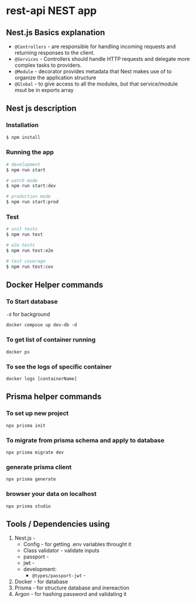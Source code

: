 # rest-api NEST app
## Nest.js Basics explanation
- `@Controllers` - are responsible for handling incoming requests and returning responses to the client.
- `@Services` - Controllers should handle HTTP requests and delegate more complex tasks to providers.
- `@Module` - decorator provides metadata that Nest makes use of to organize the application structure
- `@Global` - to give access to all the modules, but that service/module msut be in exports array
## Nest js description
### Installation
```bash
$ npm install
```
### Running the app
```bash
# development
$ npm run start

# watch mode
$ npm run start:dev

# production mode
$ npm run start:prod
```
### Test
```bash
# unit tests
$ npm run test

# e2e tests
$ npm run test:e2e

# test coverage
$ npm run test:cov
```

## Docker Helper commands
### To Start database
`-d` for background
```
docker compose up dev-db -d
```
### To get list of container running
```
docker ps
```

### To see the logs of specific container
```
docker logs [containerName]
```
## Prisma helper commands
### To set up new project
```
npx prisma init
```
### To migrate from prisma schema and apply to database
```
npx prisma migrate dev
```
### generate prisma client 
```
npx prisma generate
```

### browser your data on localhost
```
npx prisma studio
```

## Tools / Dependencies using
1. Nest.js - 
    - Config - for getting .env variables throught it
    - Class validator - validate inputs
    - passport - 
    - jwt - 
    - development: 
        - `@types/passport-jwt` - 
2. Docker - for database
3. Prisma - for structure database and inereaction
4. Argon - for hashing password and validating it
